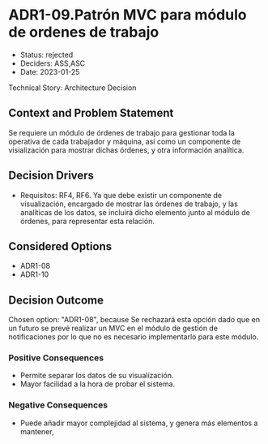 # ADR1-09.Patrón MVC para módulo de ordenes de trabajo

* Status: rejected
* Deciders: ASS,ASC
* Date: 2023-01-25

Technical Story: Architecture Decision

## Context and Problem Statement

Se requiere un módulo de órdenes de trabajo para gestionar toda la operativa de cada trabajador y máquina, así como un componente de visialización para mostrar dichas órdenes, y otra información analítica.

## Decision Drivers

* Requisitos: RF4, RF6. Ya que debe existir un componente de visualización, encargado de mostrar las órdenes de trabajo, y las analíticas de los datos, se incluirá dicho elemento junto al módulo de órdenes, para representar esta relación.

## Considered Options

* ADR1-08
* ADR1-10

## Decision Outcome

Chosen option: "ADR1-08", because Se rechazará esta opción dado que en un futuro se prevé realizar un MVC en el módulo de gestión de notificaciones por lo que no es necesario implementarlo para este módulo.

### Positive Consequences

* Permite separar los datos de su visualización.
* Mayor facilidad a la hora de probar el sistema.

### Negative Consequences

* Puede añadir mayor complejidad al sistema, y genera más elementos a mantener,
